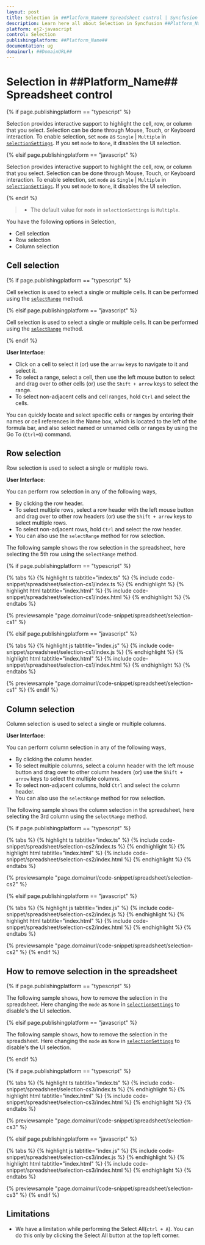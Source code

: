 ```yaml
---
layout: post
title: Selection in ##Platform_Name## Spreadsheet control | Syncfusion
description: Learn here all about Selection in Syncfusion ##Platform_Name## Spreadsheet control of Syncfusion Essential JS 2 and more.
platform: ej2-javascript
control: Selection 
publishingplatform: ##Platform_Name##
documentation: ug
domainurl: ##DomainURL##
---
```


# Selection in ##Platform_Name## Spreadsheet control

{% if page.publishingplatform == "typescript" %}

Selection provides interactive support to highlight the cell, row, or column that you select. Selection can be done through Mouse, Touch, or Keyboard interaction. To enable selection, set `mode` as `Single` | `Multiple` in [`selectionSettings`](https://ej2.syncfusion.com/documentation/api/spreadsheet/#selectionsettings). If you set `mode` to `None`, it disables the UI selection.

{% elsif page.publishingplatform == "javascript" %}

Selection provides interactive support to highlight the cell, row, or column that you select. Selection can be done through Mouse, Touch, or Keyboard interaction. To enable selection, set `mode` as `Single` | `Multiple` in [`selectionSettings`](https://ej2.syncfusion.com/javascript/documentation/api/spreadsheet/#selectionsettings). If you set `mode` to `None`, it disables the UI selection.

{% endif %}


> * The default value for `mode` in  `selectionSettings` is `Multiple`.

You have the following options in Selection,

* Cell selection
* Row selection
* Column selection

## Cell selection

{% if page.publishingplatform == "typescript" %}

Cell selection is used to select a single or multiple cells. It can be performed using the [`selectRange`](https://ej2.syncfusion.com/documentation/api/spreadsheet/#selectrange) method.

{% elsif page.publishingplatform == "javascript" %}

Cell selection is used to select a single or multiple cells. It can be performed using the [`selectRange`](https://ej2.syncfusion.com/javascript/documentation/api/spreadsheet/#selectrange) method.

{% endif %}

**User Interface**:

* Click on a cell to select it (or) use the `arrow` keys to navigate to it and select it.
* To select a range, select a cell, then use the left mouse button to select and drag over to other cells (or) use the `Shift + arrow` keys to select the range.
* To select non-adjacent cells and cell ranges, hold `Ctrl` and select the cells.

You can quickly locate and select specific cells or ranges by entering their names or cell references in the Name box, which is located to the left of the formula bar, and also select named or unnamed cells or ranges by using the Go To (`Ctrl+G`) command.

## Row selection

Row selection is used to select a single or multiple rows.

**User Interface**:

You can perform row selection in any of the following ways,

* By clicking the row header.
* To select multiple rows, select a row header with the left mouse button and drag over to other row headers (or) use the `Shift + arrow` keys to select multiple rows.
* To select non-adjacent rows, hold `Ctrl` and select the row header.
* You can also use the `selectRange` method for row selection.

The following sample shows the row selection in the spreadsheet, here selecting the 5th row using the `selectRange` method.

{% if page.publishingplatform == "typescript" %}

 {% tabs %}
{% highlight ts tabtitle="index.ts" %}
{% include code-snippet/spreadsheet/selection-cs1/index.ts %}
{% endhighlight %}
{% highlight html tabtitle="index.html" %}
{% include code-snippet/spreadsheet/selection-cs1/index.html %}
{% endhighlight %}
{% endtabs %}
        
{% previewsample "page.domainurl/code-snippet/spreadsheet/selection-cs1" %}

{% elsif page.publishingplatform == "javascript" %}

{% tabs %}
{% highlight js tabtitle="index.js" %}
{% include code-snippet/spreadsheet/selection-cs1/index.js %}
{% endhighlight %}
{% highlight html tabtitle="index.html" %}
{% include code-snippet/spreadsheet/selection-cs1/index.html %}
{% endhighlight %}
{% endtabs %}

{% previewsample "page.domainurl/code-snippet/spreadsheet/selection-cs1" %}
{% endif %}

## Column selection

Column selection is used to select a single or multiple columns.

**User Interface**:

You can perform column selection in any of the following ways,

* By clicking the column header.
* To select multiple columns, select a column header with the left mouse button and drag over to other column headers (or) use the `Shift + arrow` keys to select the multiple columns.
* To select non-adjacent columns, hold `Ctrl` and select the column header.
* You can also use the `selectRange` method for row selection.

The following sample shows the column selection in the spreadsheet, here selecting the 3rd column using  the `selectRange` method.

{% if page.publishingplatform == "typescript" %}

 {% tabs %}
{% highlight ts tabtitle="index.ts" %}
{% include code-snippet/spreadsheet/selection-cs2/index.ts %}
{% endhighlight %}
{% highlight html tabtitle="index.html" %}
{% include code-snippet/spreadsheet/selection-cs2/index.html %}
{% endhighlight %}
{% endtabs %}
        
{% previewsample "page.domainurl/code-snippet/spreadsheet/selection-cs2" %}

{% elsif page.publishingplatform == "javascript" %}

{% tabs %}
{% highlight js tabtitle="index.js" %}
{% include code-snippet/spreadsheet/selection-cs2/index.js %}
{% endhighlight %}
{% highlight html tabtitle="index.html" %}
{% include code-snippet/spreadsheet/selection-cs2/index.html %}
{% endhighlight %}
{% endtabs %}

{% previewsample "page.domainurl/code-snippet/spreadsheet/selection-cs2" %}
{% endif %}

## How to remove selection in the spreadsheet

{% if page.publishingplatform == "typescript" %}

The following sample shows, how to remove the selection in the spreadsheet. Here changing the `mode` as `None` in [`selectionSettings`](https://ej2.syncfusion.com/documentation/api/spreadsheet/#selectionsettings) to disable's the UI selection.

{% elsif page.publishingplatform == "javascript" %}

The following sample shows, how to remove the selection in the spreadsheet. Here changing the `mode` as `None` in [`selectionSettings`](https://ej2.syncfusion.com/javascript/documentation/api/spreadsheet/#selectionsettings) to disable's the UI selection.

{% endif %}

{% if page.publishingplatform == "typescript" %}

 {% tabs %}
{% highlight ts tabtitle="index.ts" %}
{% include code-snippet/spreadsheet/selection-cs3/index.ts %}
{% endhighlight %}
{% highlight html tabtitle="index.html" %}
{% include code-snippet/spreadsheet/selection-cs3/index.html %}
{% endhighlight %}
{% endtabs %}
        
{% previewsample "page.domainurl/code-snippet/spreadsheet/selection-cs3" %}

{% elsif page.publishingplatform == "javascript" %}

{% tabs %}
{% highlight js tabtitle="index.js" %}
{% include code-snippet/spreadsheet/selection-cs3/index.js %}
{% endhighlight %}
{% highlight html tabtitle="index.html" %}
{% include code-snippet/spreadsheet/selection-cs3/index.html %}
{% endhighlight %}
{% endtabs %}

{% previewsample "page.domainurl/code-snippet/spreadsheet/selection-cs3" %}
{% endif %}

## Limitations

* We have a limitation while performing the Select All(`ctrl + A`). You can do this only by clicking the Select All button at the top left corner.